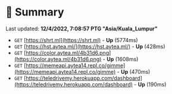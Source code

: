 # 📖 Summary
Last updated: **12/4/2022, 7:08:57 PTG "Asia/Kuala_Lumpur"**

- `GET` [https://shrt.ml](https://shrt.ml) - **Up** (5774ms)
- `GET` [https://hst.aytea.ml/](https://hst.aytea.ml/) - **Up** (428ms)
- `GET` [https://color.aytea.ml/4b31d6.png](https://color.aytea.ml/4b31d6.png) - **Up** (1608ms)
- `GET` [https://memeapi.aytea14.repl.co/gimme](https://memeapi.aytea14.repl.co/gimme) - **Up** (470ms)
- `GET` [https://teledrivemy.herokuapp.com/dashboard](https://teledrivemy.herokuapp.com/dashboard) - **Up** (190ms)
